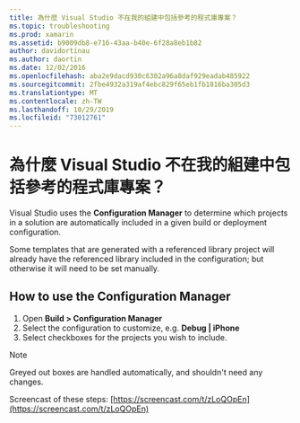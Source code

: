 ```yaml
---
title: 為什麼 Visual Studio 不在我的組建中包括參考的程式庫專案？
ms.topic: troubleshooting
ms.prod: xamarin
ms.assetid: b9009db8-e716-43aa-b40e-6f28a8eb1b82
author: davidortinau
ms.author: daortin
ms.date: 12/02/2016
ms.openlocfilehash: aba2e9dacd930c6302a96a8daf929eadab485922
ms.sourcegitcommit: 2fbe4932a319af4ebc829f65eb1fb1816ba305d3
ms.translationtype: MT
ms.contentlocale: zh-TW
ms.lasthandoff: 10/29/2019
ms.locfileid: "73012761"
---
```

# <a name="why-doesnt-visual-studio-include-my-referenced-library-project-in-my-build"></a>為什麼 Visual Studio 不在我的組建中包括參考的程式庫專案？

Visual Studio uses the **Configuration Manager** to determine which projects in a solution are automatically included in a given build or deployment configuration.

Some templates that are generated with a referenced library project will already have the referenced library included in the configuration; but otherwise it will need to be set manually.

## <a name="how-to-use-the-configuration-manager"></a>How to use the Configuration Manager

1. Open **Build > Configuration Manager**
2. Select the configuration to customize, e.g. **Debug | iPhone**
3. Select checkboxes for the projects you wish to include.

> [!NOTE]
> Greyed out boxes are handled automatically, and shouldn't need any changes.

Screencast of these steps: [https://screencast.com/t/zLoQOpEn](https://screencast.com/t/zLoQOpEn)
